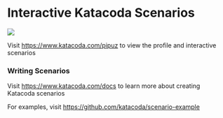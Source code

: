# Interactive Katacoda Scenarios

[![](http://shields.katacoda.com/katacoda/pipuz/count.svg)](https://www.katacoda.com/pipuz "Get your profile on Katacoda.com")

Visit https://www.katacoda.com/pipuz to view the profile and interactive scenarios

### Writing Scenarios
Visit https://www.katacoda.com/docs to learn more about creating Katacoda scenarios

For examples, visit https://github.com/katacoda/scenario-example
